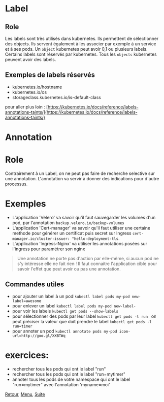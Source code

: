 # Label
## Role
Les labels sont très utilisés dans kubernetes. Ils permettent de sélectionner des objects. Ils servent également à les associer par exemple à un service et à ses pods.
Un `object` kubernetes peut avoir 0,1 ou plusieurs labels. Certains labels sont réservés par kubernetes.
Tous les `objects` kubernetes peuvent avoir des labels.
## Exemples de labels réservés
- kubernetes.io/hostname
- kubernetes.io/os
- storageclass.kubernetes.io/is-default-class

pour aller plus loin : [https://kubernetes.io/docs/reference/labels-annotations-taints/](https://kubernetes.io/docs/reference/labels-annotations-taints/)

# Annotation
# Role
Contrairement à un Label, on ne peut pas faire de recherche selective sur une annotation. L'annotation va servir
à donner des indications pour d'autre processus. 
# Exemples
- L'application 'Velero' va savoir qu'il faut sauvegarder les volumes d'un pod, par l'annotation `backup.velero.io/backup-volumes`
- L'application 'Cert-manager' va savoir qu'il faut utiliser une certaine methode pour générer un certificat puis secret sur Ingress `cert-manager.io/cluster-issuer: "hello-deployment-tls`.
- L'application 'Ingress-Nginx' va utiliser les annotations posées sur l'ingress pour paramétrer son nginx 

> Une annotation ne porte pas d'action par elle-même, si aucun pod ne s'y intéresse elle ne fait rien !
> Il faut connaitre l'application cible pour savoir l'effet que peut avoir ou pas une annotation. 

## Commandes utiles
- pour ajouter un label à un pod 
```kubectl label pods my-pod new-label=awesome```
- pour enlever un label
```kubectl label pods my-pod new-label-```
- pour voir les labels
```kubectl get pods --show-labels```
- pour sélectionner des pods par leur label
```kubectl get pods -l run ```
on peut préciser la valeur que doit prendre le label
  ```kubectl get pods -l run=timer ```
- pour annoter un pod
```kubectl annotate pods my-pod icon-url=http://goo.gl/XXBTWq```

# exercices:
- rechercher tous les pods qui ont le label "run"
- rechercher tous les pods qui ont le label "run=mytimer"
- annoter tous les pods de votre namespace qui ont le label "run=mytimer" avec l'annotation 'myname=moi'

[Retour](https://obeyler.github.io/Formation-K8S/Chapitres/Pod.html), [Menu](https://obeyler.github.io/Formation-K8S/), [Suite](https://obeyler.github.io/Formation-K8S/Chapitres/ConfigMap.html)
